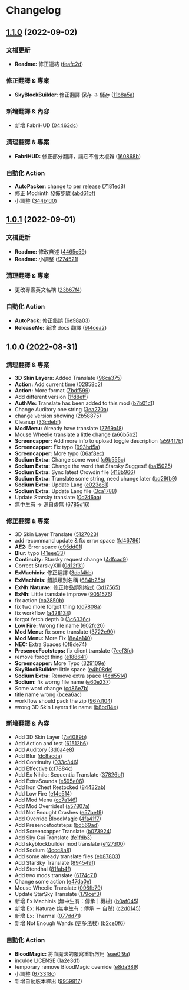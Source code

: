 # Changelog

## [1.1.0](https://github.com/xMikux/ModsTranslationPack/compare/v1.0.1...v1.1.0) (2022-09-02)


### 文檔更新

* **Readme:** 修正連結 ([feafc2d](https://github.com/xMikux/ModsTranslationPack/commit/feafc2dfeed5512a156e50501db8af4f72b9feec))


### 修正翻譯 & 專案

* **SkyBlockBuilder:** 修正翻譯 保存 -> 儲存 ([11b8a5a](https://github.com/xMikux/ModsTranslationPack/commit/11b8a5a23bd350a65d02de00b52bb51a8c5ad22c))


### 新增翻譯 & 內容

* 新增 FabriHUD ([04463dc](https://github.com/xMikux/ModsTranslationPack/commit/04463dcd42be45fd5ba0a385dbf59f9bbdfbcc46))


### 清理翻譯 & 專案

* **FabriHUD:** 修正部分翻譯，讓它不會太複雜 ([160868b](https://github.com/xMikux/ModsTranslationPack/commit/160868bb76ce361e7945ff038896f3d54de69b0f))


### 自動化 Action

* **AutoPacker:** change to per release ([7181ed8](https://github.com/xMikux/ModsTranslationPack/commit/7181ed83938a89ce01c4bc6dfba8d32f0ecef7e9))
* 修正 Modrinth 發佈步驟 ([abd61bf](https://github.com/xMikux/ModsTranslationPack/commit/abd61bfce3581811d735b0b27cbc87a4bb873fe0))
* 小調整 ([344b1d0](https://github.com/xMikux/ModsTranslationPack/commit/344b1d08b3b3b1928e7f78a56ebd2bb2c47e5411))

## [1.0.1](https://github.com/xMikux/ModsTranslationPack/compare/v1.0.0...v1.0.1) (2022-09-01)


### 文檔更新

* **Readme:** 修改自述 ([4465e59](https://github.com/xMikux/ModsTranslationPack/commit/4465e59cbf68258bf0a6511db162346768629e07))
* **Readme:** 小調整 ([f274521](https://github.com/xMikux/ModsTranslationPack/commit/f274521553855dabecaf07828d31ad8e80dc9c6a))


### 清理翻譯 & 專案

* 更改專案英文名稱 ([23b67f4](https://github.com/xMikux/ModsTranslationPack/commit/23b67f4d70c8680e7daf011c3b5e0c0f1abd29a6))


### 自動化 Action

* **AutoPack:** 修正錯誤 ([6e98a03](https://github.com/xMikux/ModsTranslationPack/commit/6e98a03b8f50ba9b562eabb2b54964fc3db735af))
* **ReleaseMe:** 新增 docs 翻譯 ([9f4cea2](https://github.com/xMikux/ModsTranslationPack/commit/9f4cea2d5a94db6b6dc81b4b5d7d8eea31faadfd))

## 1.0.0 (2022-08-31)


### 清理翻譯 & 專案

* **3D Skin Layers:** Added Translate ([96ca375](https://github.com/xMikux/TranslateModPack/commit/96ca375f01f56cbb2404162c65878b1d60e4f943))
* **Action:** Add current time ([02858c2](https://github.com/xMikux/TranslateModPack/commit/02858c24c0dc09e575697cf14cf3aa2f29060cc8))
* **Action:** More format ([7bdf599](https://github.com/xMikux/TranslateModPack/commit/7bdf59924002d543fa7a8096084b7f4e796d3afc))
* Add different version ([1fd8eff](https://github.com/xMikux/TranslateModPack/commit/1fd8eff1823685c9428d3515930516769fc8ad40))
* **AuthMe:** Translate has been added to this mod ([b7b01c1](https://github.com/xMikux/TranslateModPack/commit/b7b01c1b13bb2bbc681f54c94f8e74104a0efcea))
* Change Auditory one string ([3ea270a](https://github.com/xMikux/TranslateModPack/commit/3ea270af0f4c66f4860716894ee724fcbb159788))
* change version showing ([2b58875](https://github.com/xMikux/TranslateModPack/commit/2b588756d4fa94c1a1a620f1880538095d088602))
* Cleanup ([33cdebf](https://github.com/xMikux/TranslateModPack/commit/33cdebfc64d2b706dc662b3897b10525d1122268))
* **ModMenu:** Already have translate ([2769a18](https://github.com/xMikux/TranslateModPack/commit/2769a1822c0bc10a7b8ff5e6a002bbf8a318be3b))
* Mouse Wheelie translate a little change ([a66b5b2](https://github.com/xMikux/TranslateModPack/commit/a66b5b2c27afc70816ebb7091562be9113bd53bc))
* **Screencapper:** Add more info to upload toggle description ([a594f7b](https://github.com/xMikux/TranslateModPack/commit/a594f7b35fab347871ee86adbf9d70ecfb89ab23))
* **Screencapper:** Fix typo ([993bd5a](https://github.com/xMikux/TranslateModPack/commit/993bd5a172f8fd0b3e21049d47572a639cec3f82))
* **Screencapper:** More typo ([06af8ec](https://github.com/xMikux/TranslateModPack/commit/06af8ecf4a22538911e121aba3657648b501a08c))
* **Sodium Extra:** Change some word ([c9b555c](https://github.com/xMikux/TranslateModPack/commit/c9b555ceb5ef54cb4b3ccd61b1a1d85e7a4e3c43))
* **Sodium Extra:** Change the word that Starsky Suggest! ([ba15025](https://github.com/xMikux/TranslateModPack/commit/ba1502529b1c21c412e5870b1e56e542a7c8dd51))
* **Sodium Extra:** Sync latest Crowdin file ([418b966](https://github.com/xMikux/TranslateModPack/commit/418b9669184fce3ca9c662486ed4dd673595fef9))
* **Sodium Extra:** Translate some string, need change later ([bd29fb9](https://github.com/xMikux/TranslateModPack/commit/bd29fb974b039bd6f0e242fa95e18bc371f31543))
* **Sodium Extra:** Update Lang ([e023e81](https://github.com/xMikux/TranslateModPack/commit/e023e815f89e56161301685f53bf5da4776e0a68))
* **Sodium Extra:** Update Lang file ([3ca1788](https://github.com/xMikux/TranslateModPack/commit/3ca1788bb031635d259948d8bbb264cfe3bed53b))
* Update Starsky translate ([0d7d6aa](https://github.com/xMikux/TranslateModPack/commit/0d7d6aa31fc065dd4b1ed21fe23a907886e7a5d5))
* 無中生有 -> 源自虛無 ([6785d16](https://github.com/xMikux/TranslateModPack/commit/6785d16ec23b800c14d84306e5952c269ef6b316))


### 修正翻譯 & 專案

* 3D Skin Layer Translate ([5127023](https://github.com/xMikux/TranslateModPack/commit/5127023e28e020a8ba7e6d830bdd5a243752a733))
* add recommand update & fix error space ([fd46786](https://github.com/xMikux/TranslateModPack/commit/fd467864a58f76397c8d12e4c56e91a3ad6d1b2b))
* **AE2:** Error space ([c95dd01](https://github.com/xMikux/TranslateModPack/commit/c95dd01d672aef4b81916ddf25deaa268972b3ac))
* **Blur:** typo ([41eee33](https://github.com/xMikux/TranslateModPack/commit/41eee33fc90bdb3d6fa85bc444e14392243b7a1c))
* **Continuity:** Starsky request change ([4dfcad9](https://github.com/xMikux/TranslateModPack/commit/4dfcad973d71b6f703489891588d5900cfe0e15e))
* Correct StarskyXIII ([0d12f31](https://github.com/xMikux/TranslateModPack/commit/0d12f31980400af61f1806b6d5b073736bf297f2))
* **ExMachinis:** 修正翻譯 ([3dcf4bb](https://github.com/xMikux/TranslateModPack/commit/3dcf4bbd57847f8fa292de21f1bafffc6b397950))
* **ExMachinis:** 錯誤類別名稱 ([684b25b](https://github.com/xMikux/TranslateModPack/commit/684b25b8aa9a6430b211e0d942752ab6761e3e4a))
* **ExNh:Naturae:** 修正物品類別格式 ([3d17565](https://github.com/xMikux/TranslateModPack/commit/3d1756552858948e6a323bfc110547aa77f96d78))
* **ExNh:** Little translate improve ([9051576](https://github.com/xMikux/TranslateModPack/commit/90515768fa267d74e29af663afda94b7e17e6827))
* fix action ([ca2850b](https://github.com/xMikux/TranslateModPack/commit/ca2850bffd60f00165291eb139666d859aad973c))
* fix two more forgot thing ([dd7808a](https://github.com/xMikux/TranslateModPack/commit/dd7808aa2f3356de859d8131af816fcc63556137))
* fix workflow ([a428138](https://github.com/xMikux/TranslateModPack/commit/a4281386f858f8e0b2eb78027d29374fde2a28fd))
* forgot fetch depth 0 ([3c6336c](https://github.com/xMikux/TranslateModPack/commit/3c6336c7ec0296820658d5748182cd7f15e42602))
* **Low Fire:** Wrong file name ([602fc20](https://github.com/xMikux/TranslateModPack/commit/602fc20c41e10c425f1c7a0d8b09bed0fd9f1a78))
* **Mod Menu:** fix some translate ([3722e90](https://github.com/xMikux/TranslateModPack/commit/3722e904bfd657bb4b1c9ef21364874113fe44b4))
* **Mod Menu:** More Fix ([8e4a140](https://github.com/xMikux/TranslateModPack/commit/8e4a140e19ec8c6c844a2f460875cd14bf34266a))
* **NEC:** Extra Spaces ([0f8de74](https://github.com/xMikux/TranslateModPack/commit/0f8de74f787406a0ce03dc5782535182f6b435fa))
* **PresenceFootsteps:** fix client translate ([7eef3fd](https://github.com/xMikux/TranslateModPack/commit/7eef3fd24e43de1b4f30a4a0b61b38953e2e5866))
* remove forogt thing ([e188641](https://github.com/xMikux/TranslateModPack/commit/e18864139a3676c3fd042b6e2510c9ca7580137e))
* **Screencapper:** More Typo ([329109e](https://github.com/xMikux/TranslateModPack/commit/329109e8622243e6c9312222fb6bbd1d2caa3f88))
* **SkyBlockBuilder:** little space ([e4b08de](https://github.com/xMikux/TranslateModPack/commit/e4b08ded199f7de0925d0041ff39b10b69f4d80c))
* **Sodium Extra:** Remove extra space ([4cd5514](https://github.com/xMikux/TranslateModPack/commit/4cd5514aff925b860e94d3663ea45f5954f5a5a4))
* **Sodium:** fix worng file name ([e60e237](https://github.com/xMikux/TranslateModPack/commit/e60e2377c863558ecec3f2626236f8e795caa007))
* Some word change ([cd86e7b](https://github.com/xMikux/TranslateModPack/commit/cd86e7b2167af27d835b2f12de19b6589ebc003e))
* title name wrong ([bcea6ac](https://github.com/xMikux/TranslateModPack/commit/bcea6ac187768cbbc23fbf50825cbac77f5e3f40))
* workflow should pack the zip ([967d104](https://github.com/xMikux/TranslateModPack/commit/967d10404326ccb4a8d1a5b40a258c31d2b60712))
* wrong 3D Skin Layers file name ([b8bd14e](https://github.com/xMikux/TranslateModPack/commit/b8bd14e267142e9be29abfa6333f098ef35cfe7d))


### 新增翻譯 & 內容

* Add 3D Skin Layer ([7a4089b](https://github.com/xMikux/TranslateModPack/commit/7a4089b8257041c95b7a02fc0c64c432502f248a))
* Add Action and test ([61512b6](https://github.com/xMikux/TranslateModPack/commit/61512b6bc40c736b282f57aee27a098972d60c53))
* Add Auditory ([3d0a4e8](https://github.com/xMikux/TranslateModPack/commit/3d0a4e8a6dcf8954bf3d3b1b9def1907a6d12127))
* Add Blur ([dc8acda](https://github.com/xMikux/TranslateModPack/commit/dc8acdacff5a9e7207c7d6efd453a48265751b96))
* Add Continuity ([033c346](https://github.com/xMikux/TranslateModPack/commit/033c346c8f58e0cb98a86e63fb173a581545aa4b))
* Add Effective ([cf7884c](https://github.com/xMikux/TranslateModPack/commit/cf7884cd77ff4707ca485fab892f0b76c372bfb7))
* Add Ex Nihilo: Sequentia Translate ([37826bf](https://github.com/xMikux/TranslateModPack/commit/37826bfb9b40de08d2b4560e87ec3044bc903d30))
* Add ExtraSounds ([e595e06](https://github.com/xMikux/TranslateModPack/commit/e595e063f7c3117cb3895fc17eb5af9024ef627e))
* Add Iron Chest Restocked ([84432ab](https://github.com/xMikux/TranslateModPack/commit/84432ab7d37b16aa3b0351c3808ad47bf7ad3b46))
* Add Low Fire ([e14e514](https://github.com/xMikux/TranslateModPack/commit/e14e514b4424541b4762962c43bbd9546116bddc))
* Add Mod Menu ([cc7a146](https://github.com/xMikux/TranslateModPack/commit/cc7a1462b460121e4522fb4587954db73a7b71a1))
* Add Mod Overrides! ([a57807a](https://github.com/xMikux/TranslateModPack/commit/a57807a29dbc1ea252ac1857789d041f21bd41fb))
* Add Not Enought Crashes ([e57bef9](https://github.com/xMikux/TranslateModPack/commit/e57bef9199922f9cfd1da55d2771ecb068bf9a5f))
* Add Override BloodMagic ([4fa41f7](https://github.com/xMikux/TranslateModPack/commit/4fa41f7e6e8c004973ee3046f0d80d32aaad94c0))
* Add Presencefootsteps ([bd569ad](https://github.com/xMikux/TranslateModPack/commit/bd569ad4ff24d09ce4069f93303bcfc9b0b61f85))
* Add Screencapper Translate ([b073924](https://github.com/xMikux/TranslateModPack/commit/b073924bda5d907303eae74e5756880078481a2e))
* Add Sky Gui Translate ([fe1fdb3](https://github.com/xMikux/TranslateModPack/commit/fe1fdb3a52350928e87b98e3ecf5e471dc4612a9))
* Add skyblockbuilder mod translate ([e127d00](https://github.com/xMikux/TranslateModPack/commit/e127d000a20245a90a5556fcb04a8d64d11702c2))
* Add Sodium ([4ccc8a8](https://github.com/xMikux/TranslateModPack/commit/4ccc8a8f960baa3ae10010dde52b863e05bf5c0f))
* Add some already translate files ([eb87803](https://github.com/xMikux/TranslateModPack/commit/eb87803b3d69c619e258e7c5efb8a2ea68771e86))
* Add StarSky Translate ([894549f](https://github.com/xMikux/TranslateModPack/commit/894549f821f006a806201df2bcbf5644c9b42dca))
* Add Stendhal ([81fab4f](https://github.com/xMikux/TranslateModPack/commit/81fab4f9a7a8d422b86f471b55e565224d8dbc5e))
* Add two mods translate ([6174c71](https://github.com/xMikux/TranslateModPack/commit/6174c7190ea163e420da8740f5dfc6e46c618274))
* Change some action ([e47da0e](https://github.com/xMikux/TranslateModPack/commit/e47da0e7e61a5a26cb906b599499473ceb92aea1))
* Mouse Wheelie Translate ([096fb79](https://github.com/xMikux/TranslateModPack/commit/096fb796dd237a06e3bdb57e4e9746a864ca122b))
* Update StarSky Translate ([179cef3](https://github.com/xMikux/TranslateModPack/commit/179cef34057cf08050e4c0731aa8af9f844c62d2))
* 新增 Ex Machinis (無中生有：傳承｜機械) ([b0af045](https://github.com/xMikux/TranslateModPack/commit/b0af04509af6b9e9b0bd6990ccf4cf949d485509))
* 新增 Ex: Naturae (無中生有：傳承 － 自然) ([c2d0145](https://github.com/xMikux/TranslateModPack/commit/c2d0145e7d65144731c29687d879d901a017285a))
* 新增 Ex: Thermal ([077dd71](https://github.com/xMikux/TranslateModPack/commit/077dd717864d33c15f95af13f0807ded13063425))
* 新增 Not Enough Wands (更多法杖) ([b2ce0f6](https://github.com/xMikux/TranslateModPack/commit/b2ce0f674528ff5f2b00021fa812594ea2bf95e1))


### 自動化 Action

* **BloodMagic:** 將血魔法的覆寫重新啟用 ([eae0f9a](https://github.com/xMikux/TranslateModPack/commit/eae0f9abc29b4968d9eb98c9a6c2dc6e7f977a24))
* inculde LICENSE ([1a2e3df](https://github.com/xMikux/TranslateModPack/commit/1a2e3df29d11b888f95dc845d355ef1f8fbd2954))
* temporary remove BloodMagic override ([e8da389](https://github.com/xMikux/TranslateModPack/commit/e8da389cb8cdfa268d9dbc514aeb53f7c504c247))
* 小調整 ([6733f8c](https://github.com/xMikux/TranslateModPack/commit/6733f8ce3d7154769616a9fb75c2cd9915cc2b94))
* 新增自動版本釋出 ([9959817](https://github.com/xMikux/TranslateModPack/commit/995981774dcdf30b2cb012c7cbbbd3031de3d0ae))
